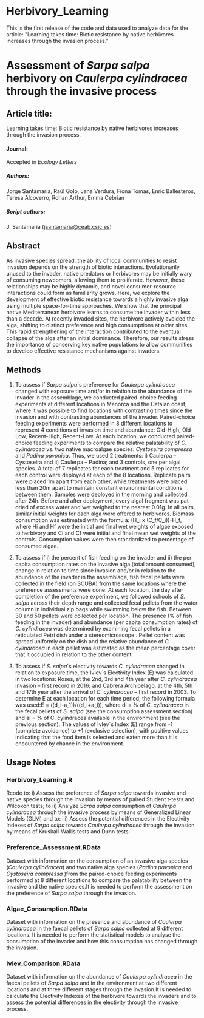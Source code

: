 # Herbivory_Learning
This is the first release of the code and data used to analyze data for the article: "Learning takes time: Biotic resistance by native herbivores increases through the invasion process."

# Assessment of <i>Sarpa salpa</i> herbivory on <i>Caulerpa cylindracea</i> through the invasive process

## Article title:
Learning takes time: Biotic resistance by native herbivores increases through the invasion process.

#### Journal:
Accepted in <i>Ecology Letters</i>

##### Authors:
Jorge Santamaría, Raül Golo, Jana Verdura, Fiona Tomas, Enric Ballesteros, Teresa Alcoverro, Rohan Arthur, Emma Cebrian

##### Script authors:
J. Santamaría (jsantamaria@ceab.csic.es)


## Abstract

As invasive species spread, the ability of local communities to resist invasion depends on the strength of biotic interactions. Evolutionarily unused to the invader, native predators or herbivores may be initially wary of consuming newcomers, allowing them to proliferate. However, these relationships may be highly dynamic, and novel consumer-resource interactions could form as familiarity grows. Here, we explore the development of effective biotic resistance towards a highly invasive alga using multiple space-for-time approaches. We show that the principal native Mediterranean herbivore learns to consume the invader within less than a decade. At recently invaded sites, the herbivore actively avoided the alga, shifting to distinct preference and high consumptions at older sites. This rapid strengthening of the interaction contributed to the eventual collapse of the alga after an initial dominance. Therefore, our results stress the importance of conserving key native populations to allow communities to develop effective resistance mechanisms against invaders.


## Methods

1) To assess if <i>Sarpa salpa</i>´s preference for <i>Caulerpa cylindracea</i> changed with exposure time and/or in relation to the abundance of the invader in the assemblage, we conducted paired-choice feeding experiments at different locations in Menorca and the Catalan coast, where it was possible to find locations with contrasting times since the invasion and with contrasting abundances of the invader. Paired-choice feeding experiments were performed in 8 different locations to represent 4 conditions of invasion time and abundance: Old-High, Old-Low, Recent-High, Recent-Low.
At each location, we conducted paired-choice feeding experiments to compare the relative palatability of <i>C. cylindracea</i> vs. two native macroalgae species: <i>Cystoseira compressa</i> and <i>Padina pavonica</i>. Thus, we used 2 treatments: i) Caulerpa – Cystoseira and ii) Caulerpa – Padina; and 3 controls, one per algal species. A total of 7 replicates for each treatment and 5 replicates for each control were deployed at each of the 8 locations. Replicate pairs were placed 1m apart from each other, while treatments were placed less than 20m apart to maintain constant environmental conditions between them. Samples were deployed in the morning and collected after 24h. Before and after deployment, every algal fragment was pat-dried of excess water and wet weighed to the nearest 0.01g. In all pairs, similar initial weights for each alga were offered to herbivores. Biomass consumption was estimated with the formula: (H_i x (C_f/C_i))-H_f,
where Hi and Hf were the initial and final wet weights of algae exposed to herbivory and Ci and Cf were initial and final mean wet weights of the controls. Consumption values were then standardized to percentage of consumed algae.

2) To assess if i) the percent of fish feeding on the invader and ii) the per capita consumption rates on the invasive alga (total amount consumed), change in relation to time since invasion and/or in relation to the abundance of the invader in the assemblage, fish fecal pellets were collected in the field (on SCUBA) from the same locations where the preference assessments were done. At each location, the day after completion of the preference experiment, we followed schools of <i>S. salpa</i> across their depth range and collected fecal pellets from the water column in individual zip bags while swimming below the fish. Between 30 and 50 pellets were collected per location. 
The presence (% of fish feeding in the invader) and abundance (per capita consumption rates) of <i>C. cylindracea</i> was determined by examining fecal pellets in a reticulated Petri dish under a stereomicroscope . Pellet content was spread uniformly on the dish and the relative abundance of <i>C. cylindracea</i> in each pellet was estimated as the mean percentage cover that it occupied in relation to the other content. 

3) To assess if <i>S. salpa</i>´s electivity towards <i>C. cylindracea</i> changed in relation to exposure time, the Ivlev´s Electivity Index (E) was calculated in two locations: Roses, at the 2nd, 3rd and 4th year after <i>C. cylindracea</i> invasion – first record in 2016; and Cabrera Archipelago, at the 4th, 5th and 17th year after the arrival of <i>C. cylindracea</i> – first record in 2003.
To determine E at each location for each time period, the following formula was used:E =  ((d_i-a_1))/((d_i+a_i)), where di = % of <i>C. cylindracea</i> in the fecal pellets of <i>S. salpa</i> (see the consumption assessment section) and ai = % of C. cylindracea available in the environment (see the previous section). The values of Ivlev´s Index (E) range from -1 (complete avoidance) to +1 (exclusive selection), with positive values indicating that the food item is selected and eaten more than it is encountered by chance in the environment.



## Usage Notes

### Herbivory_Learning.R
Rcode to: i) Assess the preference of <i>Sarpa salpa</i> towards invasive and native species through the invasion by means of paired Student t-tests and Wilcoxon tests; to ii) Analyze <i>Sarpa salpa</i> consumption of <i>Caulerpa cylindracea</i> through the invasive process by means of Generalized Linear Models (GLM) and to: iii) Assess the potential differences in the Electivity Indexes of <i>Sarpa salpa</i> towards <i>Caulerpa cylindracea</i> through the invasion by means of Kruskall-Wallis tests and Dunn tests. 


### Preference_Assessment.RData
Dataset with information on the consumption of an invasive alga species (<i>Caulerpa cylindracea</i>) and two native alga species (<i>Padina pavonica</i> and <i>Cystoseira compressa</i> )from the paired-choice feeding experiments performed at 8 different locations to compare the palatability between the invasive and the native species.It is needed to perform the assessment on the preference of <i>Sarpa salpa </i> through the invasion. 


### Algae_Consumption.RData
Dataset with information on the presence and abundance of <i>Caulerpa cylindracea</i> in the faecal pellets of <i>Sarpa salpa</i> collected at 9 different locations. It is needed to perform the statistical models to analyse the consumption of the invader and how this consumption has changed through the invasion.


### Ivlev_Comparison.RData
Dataset with information on the abundance of <i>Caulerpa cylindracea</i> in the faecal pellets of <i>Sarpa salpa</i> and in the environment at two different locations and at three different stages through the invasion.It is needed to calculate the Electivity Indexes of the herbivore towards the invaders and to assess the potential differences in the electivity through the invasive process.
